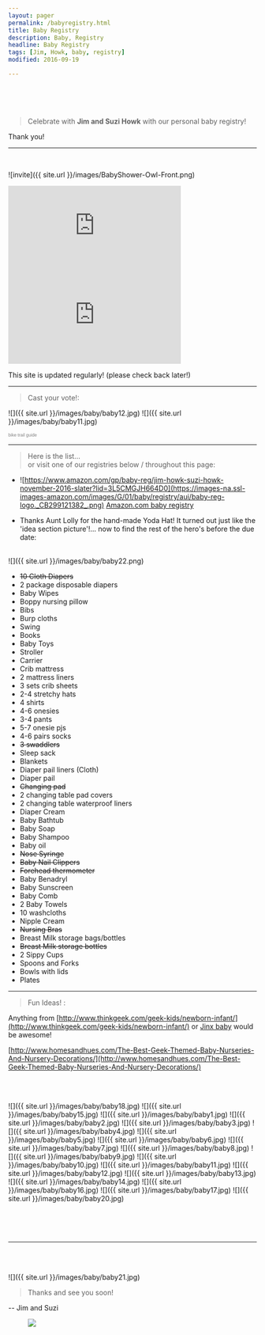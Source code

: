 ```yaml
---
layout: pager
permalink: /babyregistry.html
title: Baby Registry
description: Baby, Registry
headline: Baby Registry
tags: [Jim, Howk, baby, registry]
modified: 2016-09-19

---
```


<style>
  .cn-button {
    margin-top: -5em;
  }
</style>

<br>
<br>
<br>

> Celebrate with **Jim and Suzi Howk** with our personal baby registry!

Thank you!

---
<br>

![invite]({{ site.url }}/images/BabyShower-Owl-Front.png)

<iframe width="350" height="180" src="https://w2.countingdownto.com/1523399" frameborder="0"></iframe>
<iframe width="350" height="180" src="https://w2.countingdownto.com/1505786" frameborder="0"></iframe>

This site is updated regularly!
(please check back later!)

---

> Cast your vote!:

![]({{ site.url }}/images/baby/baby12.jpg) ![]({{ site.url }}/images/baby/baby11.jpg)
<script type="text/javascript" src="http://www.easypolls.net/ext/scripts/emPoll.js?p=57c650e1e4b06f1c7ffff8a2"></script><a class="OPP-powered-by" href="http://trailguide.net" style="text-decoration:none;"><div style="font: 9px arial; color: gray;">bike trail guide</div></a>

---

> Here is the list...  
or visit one of our registries below / throughout this page:

* ![https://www.amazon.com/gp/baby-reg/jim-howk-suzi-howk-november-2016-slater?lid=3L5CMGJH664D0](https://images-na.ssl-images-amazon.com/images/G/01/baby/registry/aui/baby-reg-logo._CB299121382_.png) [Amazon.com baby registry](https://www.amazon.com/gp/baby-reg/jim-howk-suzi-howk-november-2016-slater?lid=3L5CMGJH664D0)


* Thanks Aunt Lolly for the hand-made Yoda Hat! It turned out just like the 'idea section picture'!... now to find the rest of the hero's before the due date:
<br>
![]({{ site.url }}/images/baby/baby22.png)


* ~~10 Cloth Diapers~~
* 2 package disposable diapers
* Baby Wipes
* Boppy nursing pillow
* Bibs
* Burp cloths
* Swing
* Books
* Baby Toys
* Stroller
* Carrier
* Crib mattress
* 2 mattress liners
* 3 sets crib sheets
* 2-4 stretchy hats
* 4 shirts
* 4-6 onesies
* 3-4 pants
* 5-7 onesie pjs
* 4-6 pairs socks
* ~~3 swaddlers~~
* Sleep sack
* Blankets
* Diaper pail liners (Cloth)
* Diaper pail
* ~~Changing pad~~
* 2 changing table pad covers
* 2 changing table waterproof liners
* Diaper Cream
* Baby Bathtub
* Baby Soap
* Baby Shampoo
* Baby oil
* ~~Nose Syringe~~
* ~~Baby Nail Clippers~~
* ~~Forehead thermometer~~
* Baby Benadryl
* Baby Sunscreen
* Baby Comb
* 2 Baby Towels
* 10 washcloths
* Nipple Cream
* ~~Nursing Bras~~
* Breast Milk storage bags/bottles
* ~~Breast Milk storage bottles~~
* 2 Sippy Cups
* Spoons and Forks
* Bowls with lids
* Plates


---

> Fun Ideas! :

Anything from [http://www.thinkgeek.com/geek-kids/newborn-infant/](http://www.thinkgeek.com/geek-kids/newborn-infant/) or [Jinx baby](https://www.jinx.com/shop/cat/clothing/g/baby/) would be awesome!

[http://www.homesandhues.com/The-Best-Geek-Themed-Baby-Nurseries-And-Nursery-Decorations/](http://www.homesandhues.com/The-Best-Geek-Themed-Baby-Nurseries-And-Nursery-Decorations/)

<br>

<br>

![]({{ site.url }}/images/baby/baby18.jpg)
![]({{ site.url }}/images/baby/baby15.jpg)
![]({{ site.url }}/images/baby/baby1.jpg)
![]({{ site.url }}/images/baby/baby2.jpg)
![]({{ site.url }}/images/baby/baby3.jpg)
![]({{ site.url }}/images/baby/baby4.jpg)
![]({{ site.url }}/images/baby/baby5.jpg)
![]({{ site.url }}/images/baby/baby6.jpg)
![]({{ site.url }}/images/baby/baby7.jpg)
![]({{ site.url }}/images/baby/baby8.jpg)
![]({{ site.url }}/images/baby/baby9.jpg)
![]({{ site.url }}/images/baby/baby10.jpg)
![]({{ site.url }}/images/baby/baby11.jpg)
![]({{ site.url }}/images/baby/baby12.jpg)
![]({{ site.url }}/images/baby/baby13.jpg)
![]({{ site.url }}/images/baby/baby14.jpg)
![]({{ site.url }}/images/baby/baby16.jpg)
![]({{ site.url }}/images/baby/baby17.jpg)
![]({{ site.url }}/images/baby/baby20.jpg)  

<br>
<br>
<br>


---

<br>
<br>

![]({{ site.url }}/images/baby/baby21.jpg)

> Thanks and see you soon!

-- Jim and Suzi

<figure>
	<img src="../images/tuxninja.png">
</figure>

